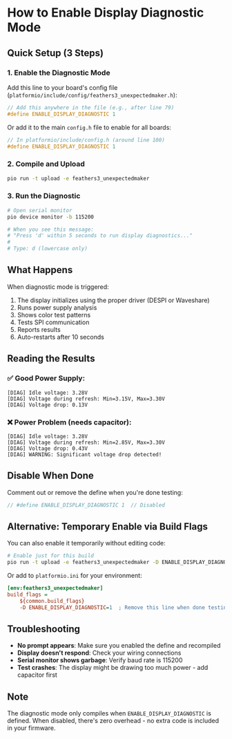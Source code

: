 # How to Enable Display Diagnostic Mode

## Quick Setup (3 Steps)

### 1. Enable the Diagnostic Mode

Add this line to your board's config file (`platformio/include/config/feathers3_unexpectedmaker.h`):

```cpp
// Add this anywhere in the file (e.g., after line 79)
#define ENABLE_DISPLAY_DIAGNOSTIC 1
```

Or add it to the main `config.h` file to enable for all boards:

```cpp
// In platformio/include/config.h (around line 100)
#define ENABLE_DISPLAY_DIAGNOSTIC 1
```

### 2. Compile and Upload

```bash
pio run -t upload -e feathers3_unexpectedmaker
```

### 3. Run the Diagnostic

```bash
# Open serial monitor
pio device monitor -b 115200

# When you see this message:
# "Press 'd' within 5 seconds to run display diagnostics..."
#
# Type: d (lowercase only)
```

## What Happens

When diagnostic mode is triggered:
1. The display initializes using the proper driver (DESPI or Waveshare)
2. Runs power supply analysis
3. Shows color test patterns
4. Tests SPI communication
5. Reports results
6. Auto-restarts after 10 seconds

## Reading the Results

### ✅ Good Power Supply:
```
[DIAG] Idle voltage: 3.28V
[DIAG] Voltage during refresh: Min=3.15V, Max=3.30V
[DIAG] Voltage drop: 0.13V
```

### ❌ Power Problem (needs capacitor):
```
[DIAG] Idle voltage: 3.28V
[DIAG] Voltage during refresh: Min=2.85V, Max=3.30V
[DIAG] Voltage drop: 0.43V
[DIAG] WARNING: Significant voltage drop detected!
```

## Disable When Done

Comment out or remove the define when you're done testing:

```cpp
// #define ENABLE_DISPLAY_DIAGNOSTIC 1  // Disabled
```

## Alternative: Temporary Enable via Build Flags

You can also enable it temporarily without editing code:

```bash
# Enable just for this build
pio run -t upload -e feathers3_unexpectedmaker -D ENABLE_DISPLAY_DIAGNOSTIC=1
```

Or add to `platformio.ini` for your environment:

```ini
[env:feathers3_unexpectedmaker]
build_flags =
    ${common.build_flags}
    -D ENABLE_DISPLAY_DIAGNOSTIC=1  ; Remove this line when done testing
```

## Troubleshooting

- **No prompt appears**: Make sure you enabled the define and recompiled
- **Display doesn't respond**: Check your wiring connections
- **Serial monitor shows garbage**: Verify baud rate is 115200
- **Test crashes**: The display might be drawing too much power - add capacitor first

## Note

The diagnostic mode only compiles when `ENABLE_DISPLAY_DIAGNOSTIC` is defined.
When disabled, there's zero overhead - no extra code is included in your firmware.